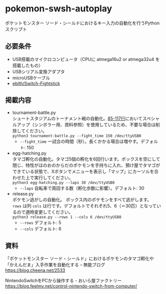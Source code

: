 # pokemon-swsh-autoplay
ポケットモンスター ソード・シールドにおけるキー入力の自動化を行うPythonスクリプト

## 必要条件
- USB搭載のマイクロコンピュータ（CPUに atmega16u2 or atmega32u4 を搭載したもの）
- USBシリアル変換アダプタ
- microUSBケーブル
- [ebith/Switch-Fightstick](https://github.com/ebith/Switch-Fightstick)

## 掲載内容
- tournament-battle.py  
シュートスタジアムのトーナメント戦の自動化。[85-117行](https://github.com/cheenanet/pokemon-swsh-scripts/blob/e943c47136710ab6023f60bf92a971a5bb915431/tournament-battle.py#L85-L117)においてスペシャルアップ（シンボラー用、資料参照）を使用しているため、不要な場合は削除してください。  
`python3 tournament-battle.py --fight_time 150 /dev/ttyUSB0`
    - `--fight_time` 一試合の時間（秒）。長くかかる場合は増やす。デフォルト: 150
- egg-hatching.py  
タマゴ孵化の自動化。タマゴ5個の孵化を6回行います。ボックスを空にして閉じ、特性がほのおのからだのポケモンを手持ちに入れ、預け屋でタマゴができている状態で、Xボタンでメニューを表示し「マップ」にカーソルを合わせた上で実行してください。  
`python3 egg-hatching.py --laps 30 /dev/ttyUSB0`
    - `--laps` 自転車で周回する数（孵化歩数に影響）。デフォルト: 30 
- release.py  
ポケモン逃がしの自動化。 ボックス内のポケモンをすべて逃がします。 `rows` は列 `cols` は行です。デフォルトでそれぞれ5、6（＝30匹）となっているので適時変更してください。  
`python3 release.py --rows 1 --cols 6 /dev/ttyUSB0`
    - `--rows` デフォルト: 5
    - `--cols` デフォルト: 6

## 資料
「ポケットモンスター ソード・シールド」におけるポケモンのタマゴ孵化や「かえんだま」入手作業を自動化する – 無能ブログ  
https://blog.cheena.net/2533

NintendoSwitchをPCから操作する - おいら屋ファクトリー  
https://blog.feelmy.net/control-nintendo-switch-from-computer/
